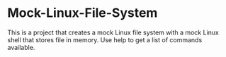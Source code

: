 # Mock-Linux-File-System
This is a project that creates a mock Linux file system with a mock Linux shell that stores file in memory.
Use help to get a list of commands available.
